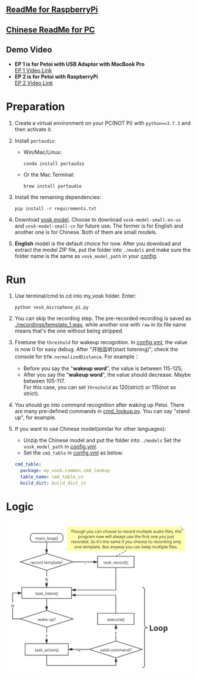## [ReadMe for RaspberryPi](en_README_RaspberryPi.md)

## [Chinese ReadMe for PC](README.md) 

## Demo Video
- **EP 1 is for Petoi with USB Adaptor with MacBook Pro**  
  [EP 1 Video Link](https://www.bilibili.com/video/BV13q4y1Q7kZ)  
- **EP 2 is for Petoi with RaspberryPi**  
  [EP 2 Video Link](https://www.bilibili.com/video/BV13q4y1Q7kZ?p=2)

# Preparation
1. Create a virtual environment on your PC(NOT Pi) with ```python==3.7.3``` and then activate it.

2. Install ```portaudio```: 
    - Win/Mac/Linux: 
      ```shell
      conda install portaudio
      ```
    - Or the Mac Terminal: 
      ```shell
      brew install portaudio
      ```

3. Install the remaining dependencies: 
   ```shell
   pip install -r requirements.txt
   ```

4. Download [vosk model](https://alphacephei.com/vosk/models). Choose to download ```vosk-model-small-en-us``` and ```vosk-model-small-cn``` 
for future use. The former is for English and another one is for Chinese. Both of them are small models.
   
5. **English** model is the default choice for now. After you download and extract the model ZIP file, put the folder 
   into ```./models``` and make sure the folder name is the same as ```vosk_model_path``` in your [config](./config/config.yml).

# Run
1. Use terminal/cmd to cd into my_vosk folder. Enter: 
   ```shell
   python vosk_microphone_pi.py
   ```

1. You can skip the recording step. The pre-recorded recording is saved as [./recordings/template_1.wav](./recordings/template_1.wav),  while another one with ```raw``` in its file name means that's the one without being stripped.
   
3. Finetune the ```threshold``` for wakeup recognition.
   In [config.yml](./config/config.yml), the value is now 0 for easy debug.
   After "开始监听(start listening)", check the console for ```DTW.normalizedDistance```. For example：
   - Before you say the "**wakeup word**", the value is between 115-125; 
   - After you say the "**wakeup word**", the value should decrease. Maybe between 105-117.  
   For this case, you can set ```threshold``` as 120(strict) or 115(not so strict).
   
4. You should go into command recognition after waking up Petoi. There are many pre-defined commands in
   [cmd_lookup.py](common/cmd_lookup.py). You can say "stand up", for example.

5. If you want to use Chinese model(similar for other languages):
   - Unzip the Chinese model and put the folder into ```./models``` Set the ```vosk_model_path``` in 
     [config.yml](./config/config.yml).
   - Set the ```cmd_table``` in [config.yml](./config/config.yml) as below:
   ```yaml
   cmd_table:
     package: my_vosk.common.cmd_lookup
     table_name: cmd_table_cn
     build_dict: build_dict_cn
   ```
 
  
# Logic
![img](../Hey%20Bittle.svg)